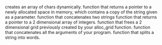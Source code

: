 creates an array of chars dynamically.
function that returns a pointer to a newly allocated space in memory, which contains a copy of the string given as a parameter.
function that concatenates two strings
function that returns a pointer to a 2 dimensional array of integers.
function that frees a 2 dimensional grid previously created by your alloc_grid function.
function that concatenates all the arguments of your program.
 function that splits a string into words.